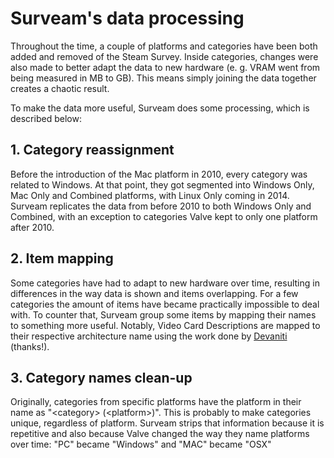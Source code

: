 # Surveam's data processing

Throughout the time, a couple of platforms and categories have been both added and removed of the Steam Survey.
Inside categories, changes were also made to better adapt the data to new hardware (e. g. VRAM went from being measured in MB to GB).
This means simply joining the data together creates a chaotic result.

To make the data more useful, Surveam does some processing, which is described below:

## 1. Category reassignment

Before the introduction of the Mac platform in 2010, every category was related to Windows.
At that point, they got segmented into Windows Only, Mac Only and Combined platforms, with Linux Only coming in 2014.
Surveam replicates the data from before 2010 to both Windows Only and Combined, with an exception to categories Valve kept to only one platform after 2010.

## 2. Item mapping

Some categories have had to adapt to new hardware over time, resulting in differences in the way data is shown and items overlapping.
For a few categories the amount of items have became practically impossible to deal with.
To counter that, Surveam group some items by mapping their names to something more useful.
Notably, Video Card Descriptions are mapped to their respective architecture name using the work done by [Devaniti](https://github.com/Devaniti/SteamHWSurveyGPUArchStats) (thanks!).

## 3. Category names clean-up

Originally, categories from specific platforms have the platform in their name as "\<category> (\<platform>)".
This is probably to make categories unique, regardless of platform.
Surveam strips that information because it is repetitive and also because Valve changed the way they name platforms over time: "PC" became "Windows" and "MAC" became "OSX"




